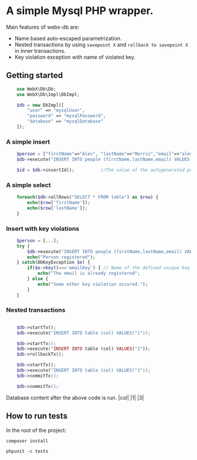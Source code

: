 # A simple Mysql PHP wrapper.
Main features of webx-db are:
* Name based auto-escaped parametrization.
* Nested transactions by using `savepoint X` and `rollback to savepoint X` in inner transactions.
* Key violation exception with name of violated key.

## Getting started
```php
    use WebX\Db\Db;
    use WebX\Db\Impl\DbImpl;

    $db = new DbImpl([
        "user" => "mysqlUser",
        "password" => "mysqlPassword",
        "database" => "mysqlDatabase"
    ]);
```
### A simple insert
```php
    $person = ["firstName"=>"Alex", "lastName"=>"Morris","email"=>"alex.morris@somewhere.com"];
    $db->execute("INSERT INTO people (firstName,lastName,email) VALUES(:firstName,:lastName,email)", $person);

    $id = $db->insertId();          //The value of the autogenerated primary key.
```

### A simple select
```php
    foreach($db->allRows("SELECT * FROM table") as $row) {
        echo($row['firstName']);
        echo($row['lastName']);
    }
```

### Insert with key violations
```php
    $person = [...];
    try {
        $db->execute("INSERT INTO people (firstName,lastName,email) VALUES(:firstName,:lastName,email)", $person);
        echo("Person registered");
    } catch(DbKeyException $e) {
        if($e->key()==='emailKey') { // Name of the defined unique key in MySQL
            echo("The email is already registered";
        } else {
            echo("Some other key violation occured.");
        }
    }


```
### Nested transactions
```php

    $db->startTx();
    $db->execute("INSERT INTO table (col) VALUES("1"));

    $db->startTx();
    $db->execute("INSERT INTO table (col) VALUES("2"));
    $db->rollbackTx();

    $db->startTx();
    $db->execute("INSERT INTO table (col) VALUES("3"));
    $db->commitTx();

    $db->commitTx();

```
Database content after the above code is run.
|col|
|1|
|3|


## How to run tests
In the root of the project:

  `composer install`

  `phpunit -c tests`

